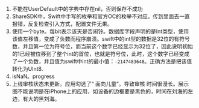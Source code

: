 1. 不能在UserDefault中的字典中存在nil，否则保存不成功
2. ShareSDK中，Swift中手写的枚举和官方OC的枚举不对应。传到里面去一直报错，反复检查引入方式，配置文件无果。
3. 使用一个byte。每bit表示该天是否闹铃。数据库字段声明的是Int类型，使用该值左移值，变成了负数而程序崩溃。swift中的int型的数据是32位的有符号数，并且第一位为符号位，而当前这个数字已经显示为32位了，因此说明初始的1已经被位移到了整个int的首位，也就是符号位，此时，这个数字已经变成了一个负数，并且值为swift中int的最小值：`-2147483648`。正确方法是把该值转化为UInt8.
4. isNaN。progress
5. 上线审核状态未更新。应用勾选了“ 面向儿童”。导致审核 时间很漫长。展示图不能说明是在iPhone上的应用，如设备的边框要是黑色的，时间在刘海的左边，有大的黑刘海。

